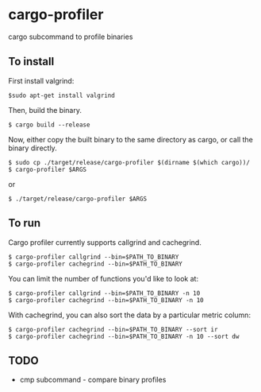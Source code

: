 # cargo-profiler
cargo subcommand to profile binaries

## To install

First install valgrind:

```
$sudo apt-get install valgrind
```

Then, build the binary.
```
$ cargo build --release
```

Now, either copy the built binary to the same directory as cargo, or call the binary directly. 

```
$ sudo cp ./target/release/cargo-profiler $(dirname $(which cargo))/
$ cargo-profiler $ARGS
```

or 
```
$ ./target/release/cargo-profiler $ARGS
```

## To run

Cargo profiler currently supports callgrind and cachegrind. 

```
$ cargo-profiler callgrind --bin=$PATH_TO_BINARY
$ cargo-profiler cachegrind --bin=$PATH_TO_BINARY
```

You can limit the number of functions you'd like to look at:

```
$ cargo-profiler callgrind --bin=$PATH_TO_BINARY -n 10
$ cargo-profiler cachegrind --bin=$PATH_TO_BINARY -n 10
```

With cachegrind, you can also sort the data by a particular metric column:

```
$ cargo-profiler cachegrind --bin=$PATH_TO_BINARY --sort ir
$ cargo-profiler cachegrind --bin=$PATH_TO_BINARY -n 10 --sort dw
```



## TODO

* cmp subcommand - compare binary profiles
